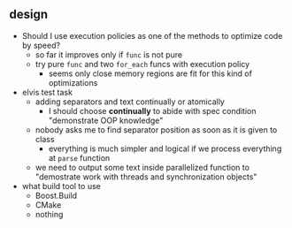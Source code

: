 ## design

- Should I use execution policies as one of the methods to optimize code by speed?
    - so far it improves only if `func` is not pure
    - try pure `func` and two `for_each` funcs with execution policy
        - seems only close memory regions are fit for this kind of optimizations
- elvis test task
    - adding separators and text continually or atomically
        - I should choose **continually** to abide with spec condition "demonstrate OOP knowledge"
    - nobody asks me to find separator position as soon as it is given to class
        - everything is much simpler and logical if we process everything at `parse` function
    - we need to output some text inside parallelized function to "demostrate work with threads and synchronization objects"
- what build tool to use
    - Boost.Build
    - CMake
    - nothing
